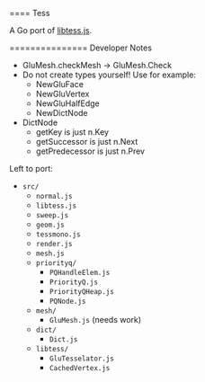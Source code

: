 ====
Tess

A Go port of [libtess.js](https://github.com/brendankenny/libtess.js).

===============
Developer Notes

- GluMesh.checkMesh -> GluMesh.Check
- Do not create types yourself! Use for example:
  - NewGluFace
  - NewGluVertex
  - NewGluHalfEdge
  - NewDictNode
- DictNode
  - getKey is just n.Key
  - getSuccessor is just n.Next
  - getPredecessor is just n.Prev

Left to port:

- `src/`
  - `normal.js`
  - `libtess.js`
  - `sweep.js`
  - `geom.js`
  - `tessmono.js`
  - `render.js`
  - `mesh.js`
  - `priorityq/`
    - `PQHandleElem.js`
    - `PriorityQ.js`
    - `PriorityQHeap.js`
    - `PQNode.js`
  - `mesh/`
    - `GluMesh.js` (needs work)
  - `dict/`
    - `Dict.js`
  - `libtess/`
    - `GluTesselator.js`
    - `CachedVertex.js`

